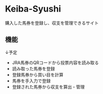 # Keiba-Syushi
購入した馬券を登録し、収支を管理できるサイト

## 機能

↓予定
- JRA馬券のQRコードから投票内容を読み取る
- 読み取った馬券を登録
- 登録馬券から買い目を計算
- 馬券を手入力で登録
- 登録された馬券から収支を算出・管理
